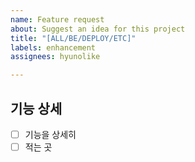 ```yaml
---
name: Feature request
about: Suggest an idea for this project
title: "[ALL/BE/DEPLOY/ETC]"
labels: enhancement
assignees: hyunolike

---
```


## 기능 상세
- [ ] 기능을 상세히
- [ ] 적는 곳
